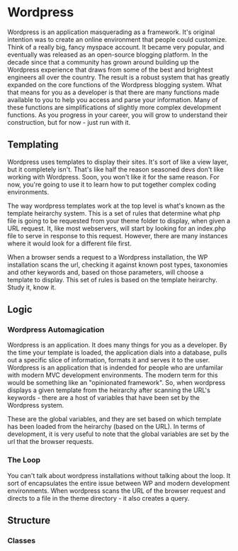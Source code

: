 # Wordpress

Wordpress is an application masquerading as a framework. It's original intention was to create an online environment that people could customize. Think of a really big, fancy myspace account. It became very popular, and eventually was released as an open-source blogging platform. In the decade since that a community has grown around building up the Wordpress experience that draws from some of the best and brightest engineers all over the country. The result is a robust system that has greatly expanded on the core functions of the Wordpress blogging system. What that means for you as a developer is that there are many functions made available to you to help you access and parse your information. Many of these functions are simplifications of slightly more complex development functions. As you progress in your career, you will grow to understand their construction, but for now - just run with it.  

## Templating

Wordpress uses templates to display their sites. It's sort of like a view layer, but it completely isn't. That's like half the reason seasoned devs don't like working with Wordpress. Soon, you won't like it for the same reason. For now, you're going to use it to learn how to put together complex coding environments.

The way wordpress templates work at the top level is what's known as the template heirarchy system. This is a set of rules that determine what php file is going to be requested from your theme folder to display, when given a URL request. It, like most webservers, will start by looking for an index.php file to serve in response to this request. However, there are many instances where it would look for a different file first.

When a browser sends a request to a Wordpress installation, the WP installation scans the url, checking it against known post types, taxonomies and other keywords and, based on those parameters, will choose a template to display. This set of rules is based on the template heirarchy. Study it, know it.

## Logic

### Wordpress Automagication

Wordpress is an application. It does many things for you as a developer. By the time your template is loaded, the application dials into a database, pulls out a specific slice of information, formats it and serves it to the user. Wordpress is an application that is indended for people who are unfamilar with modern MVC development environments. The modern term for this would be something like an "opinionated framework". So, when wordpress displays a given template from the heirarchy after scanning the URL's keywords - there are a host of variables that have been set by the Wordpress system.

These are the global variables, and they are set based on which template has been loaded from the heirarchy (based on the URL). In terms of development, it is very useful to note that the global variables are set by the url that the browser requests.

### The Loop

You can't talk about wordpress installations without talking about the loop. It sort of encapsulates the entire issue between WP and modern development environments. When wordpress scans the URL of the browser request and directs to a file in the theme directory - it also creates a query.

## Structure

### Classes
